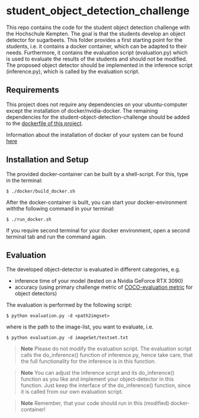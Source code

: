 # student_object_detection_challenge

This repo contains the code for the student object detection challenge with the Hochschule Kempten. The goal is that the students develop an object detector for sugarbeets. This folder provides a first starting point for the students, i.e. it contains a docker container, which can be adapted to their needs. Furthermore, it contains the evaluation script (evaluation.py) which is used to evaluate the results of the students and should not be modified. The proposed object detector should be implemented in the inference script (inference.py), which is called by the evaluation script.

## Requirements

This project does not require any dependencies on your ubuntu-computer except the installation of docker/nvidia-docker. The remaining dependencies for the student-object-detection-challenge should be added to the [dockerfile of this project](./docker/Dockerfile).

Information about the installation of docker of your system can be found [here](https://docs.docker.com/engine/install/)
    
## Installation and Setup

The provided docker-container can be built by a shell-script. For this, type in the terminal:
    
    $ ./docker/build_docker.sh
        
After the docker-container is built, you can start your docker-environment withthe following command in your terminal:
    
    $ ./run_docker.sh

If you require second terminal for your docker environment, open a second terminal tab and run the command again. 
        
## Evaluation

The developed object-detector is evaluated in different categories, e.g.
- inference time of your model (tested on a Nvidia GeForce RTX 3090)
- accuracy (using primary challenge metric of [COCO-evaluation metric](https://cocodataset.org/#detection-eval) for object detectors)
   
The evaluation is performed by the following script:

    $ python evaluation.py -d <path2imgset>

where <path2imgset> is the path to the image-list, you want to evaluate, i.e. 
    
    $ python evaluation.py -d imageSet/testset.txt 

> **Note**
> Please do not modify the evaluation script. The evaluation script calls the do_inference() function of inference.py, hence take care, that the full functionality for the inference is in this function.
        
>**Note**
> You can adjust the inference script and its do_inference() function as you like and implement your object-detector in this function.
> Just keep the interface of the do_inference() function, since it is called from our own evaluation script.

>**Note** 
> Remember, that your code should run in this (modified) docker-container!

